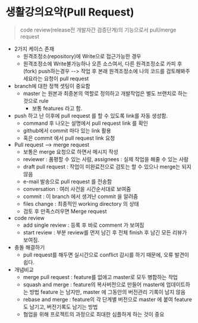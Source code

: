 # 생활강의요약(Pull Request)

> code review(release전 개발자간 검증단계)의 기능으로서 pull/merge request 

- 2가지 케이스 존재 
  - 원격조정소(repository)에 Write으로 접근가능한 경우
  - 원격조정소에 Write불가능하나 오픈 소스여서, 다른 원격조정소로 카피 후(fork) push하는경우
    --> 작업 후 본래 원격조정소에 나의 코드를 검토해봐주세요라는 요청이 pull request
- branch에 대한 정책 셋팅이 중요함
  - master 는 원본과 최종본의 역할로 정의하고 개발작업은 별도 브랜치로 하는 것으로 rule 
    - 보통 features 라고 함. 
- push 하고 난 이후에 pull request 를 할 수 있도록 link를 자동 생성함. 
  - command 후 나오는 설명에서 pull request link 를 확인 
  - github에서 commit 마다 있는 link 활용 
  - 혹은 commit 에서 pull request link 요청 
- Pull request --> merge request
  - 보통은 merge 요청으로 하면서 메시지 작성 
  - reviewer : 품평할 수 있는 사람, assignees : 실제 작업을 해줄 수 있는 사람 
  - draft pull request : 작업이 미완료전으로 검토는 할 수 있으나 merge는 되지 않음 
  - e-mail 발송으로 pull request 를 전송함 
  - conversation : 여러 사건을 시간순서대로 보여줌 
  - commit : 이 branch 에서 생겨난 commit 을 알려줌
  - files change : 최종적인 working directory 의 상태 
  - 검토 후 만족스러우면 Merge request 
- code review 
  - add single review : 등록 후 바로 comment 가 보여짐 
  - start review : 부분 review를 먼저 남긴 후 전체 finish 후 남긴 모든 리뷰가 보여짐. 
- 충돌 해결하기 
  - pull request를 해두면 실시간으로 conflict 감시를 하기 때문에, 오류 발견이 쉽다.  
- 개념비교
  - merge pull request : feature를 없애고 master로 모두 병합하는 작업
  - squash and merge : feature의 복사버전으로 만들어 master에 업데이트하는 방법
    feature 는 남지만, master 에 그동안의 버전관리 기록이 남지 않음
  - rebase and merge : feature의 각 단계별 버전으로 master 에 붙여 feature도 남기고, 버전기록도 남기는 방법 
  - 협업을 위해 프로젝트의 과정으로 최대한 심플하게 하는 것이 중요

